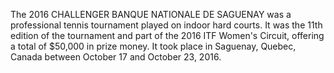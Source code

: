 The 2016 CHALLENGER BANQUE NATIONALE DE SAGUENAY was a professional tennis tournament played on indoor hard courts. It was the 11th edition of the tournament and part of the 2016 ITF Women's Circuit, offering a total of $50,000 in prize money. It took place in Saguenay, Quebec, Canada between October 17 and October 23, 2016.
